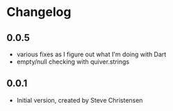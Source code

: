 # Changelog

## 0.0.5

- various fixes as I figure out what I'm doing with Dart
- empty/null checking with quiver.strings

## 0.0.1

- Initial version, created by Steve Christensen
  

